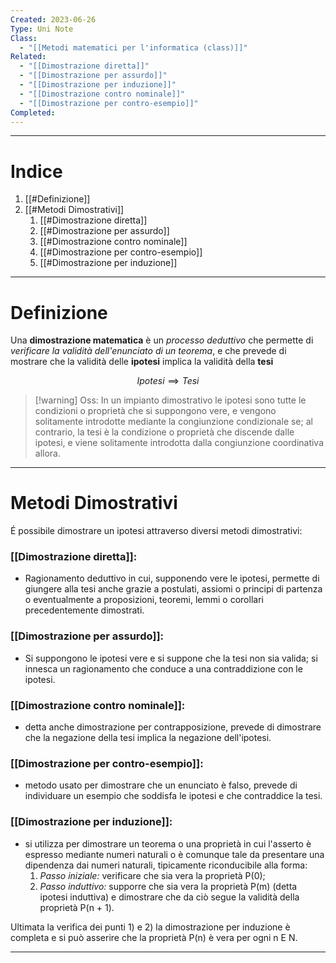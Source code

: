 ```yaml
---
Created: 2023-06-26
Type: Uni Note
Class:
  - "[[Metodi matematici per l'informatica (class)]]"
Related:
  - "[[Dimostrazione diretta]]"
  - "[[Dimostrazione per assurdo]]"
  - "[[Dimostrazione per induzione]]"
  - "[[Dimostrazione contro nominale]]"
  - "[[Dimostrazione per contro-esempio]]"
Completed:
---
```

---
# Indice
1. [[#Definizione]]
2. [[#Metodi Dimostrativi]]
	1. [[#Dimostrazione diretta]]
	2. [[#Dimostrazione per assurdo]]
	3. [[#Dimostrazione contro nominale]]
	4. [[#Dimostrazione per contro-esempio]]
	5. [[#Dimostrazione per induzione]]
	
---
# Definizione 
Una **dimostrazione matematica** è un *processo deduttivo* che permette di *verificare la validità dell'enunciato di un teorema*, e che prevede di mostrare che la validità delle **ipotesi** implica la validità della **tesi**

$$ Ipotesi \implies Tesi $$

>[!warning] Oss:
>In un impianto dimostrativo le ipotesi sono tutte le condizioni o proprietà che si suppongono vere, e vengono solitamente introdotte mediante la congiunzione condizionale se; al contrario, la tesi è la condizione o proprietà che discende dalle ipotesi, e viene solitamente introdotta dalla congiunzione coordinativa allora.

---
# Metodi Dimostrativi

É possibile dimostrare un ipotesi attraverso diversi metodi dimostrativi:

### [[Dimostrazione diretta]]: 
- Ragionamento deduttivo in cui, supponendo vere le ipotesi, permette di giungere alla tesi anche grazie a postulati, assiomi o principi di partenza o eventualmente a proposizioni, teoremi, lemmi o corollari precedentemente dimostrati.

### [[Dimostrazione per assurdo]]:
- Si suppongono le ipotesi vere e si suppone che la tesi non sia valida; si innesca un ragionamento che conduce a una contraddizione con le ipotesi.

### [[Dimostrazione contro nominale]]:
- detta anche dimostrazione per contrapposizione, prevede di dimostrare che la negazione della tesi implica la negazione dell'ipotesi.

### [[Dimostrazione per contro-esempio]]:
- metodo usato per dimostrare che un enunciato è falso, prevede di individuare un esempio che soddisfa le ipotesi e che contraddice la tesi.

### [[Dimostrazione per induzione]]:
- si utilizza per dimostrare un teorema o una proprietà in cui l'asserto è espresso mediante numeri naturali o è comunque tale da presentare una dipendenza dai numeri naturali, tipicamente riconducibile alla forma:
	1. *Passo iniziale:* verificare che sia vera la proprietà P(0);
	2. *Passo induttivo:* supporre che sia vera la proprietà P(m) (detta ipotesi induttiva) e dimostrare che da ciò segue la validità della proprietà P(n + 1).

Ultimata la verifica dei punti 1) e 2) la dimostrazione per induzione è completa e si può asserire che la proprietà P(n) è vera per ogni n E N.

---